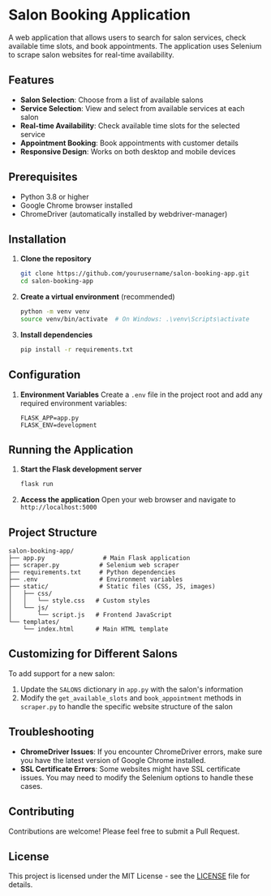 # Salon Booking Application

A web application that allows users to search for salon services, check available time slots, and book appointments. The application uses Selenium to scrape salon websites for real-time availability.

## Features

- **Salon Selection**: Choose from a list of available salons
- **Service Selection**: View and select from available services at each salon
- **Real-time Availability**: Check available time slots for the selected service
- **Appointment Booking**: Book appointments with customer details
- **Responsive Design**: Works on both desktop and mobile devices

## Prerequisites

- Python 3.8 or higher
- Google Chrome browser installed
- ChromeDriver (automatically installed by webdriver-manager)

## Installation

1. **Clone the repository**
   ```bash
   git clone https://github.com/yourusername/salon-booking-app.git
   cd salon-booking-app
   ```

2. **Create a virtual environment** (recommended)
   ```bash
   python -m venv venv
   source venv/bin/activate  # On Windows: .\venv\Scripts\activate
   ```

3. **Install dependencies**
   ```bash
   pip install -r requirements.txt
   ```

## Configuration

1. **Environment Variables**
   Create a `.env` file in the project root and add any required environment variables:
   ```
   FLASK_APP=app.py
   FLASK_ENV=development
   ```

## Running the Application

1. **Start the Flask development server**
   ```bash
   flask run
   ```

2. **Access the application**
   Open your web browser and navigate to `http://localhost:5000`

## Project Structure

```
salon-booking-app/
├── app.py                # Main Flask application
├── scraper.py           # Selenium web scraper
├── requirements.txt     # Python dependencies
├── .env                 # Environment variables
├── static/              # Static files (CSS, JS, images)
│   ├── css/
│   │   └── style.css   # Custom styles
│   └── js/
│       └── script.js   # Frontend JavaScript
└── templates/
    └── index.html      # Main HTML template
```

## Customizing for Different Salons

To add support for a new salon:

1. Update the `SALONS` dictionary in `app.py` with the salon's information
2. Modify the `get_available_slots` and `book_appointment` methods in `scraper.py` to handle the specific website structure of the salon

## Troubleshooting

- **ChromeDriver Issues**: If you encounter ChromeDriver errors, make sure you have the latest version of Google Chrome installed.
- **SSL Certificate Errors**: Some websites might have SSL certificate issues. You may need to modify the Selenium options to handle these cases.

## Contributing

Contributions are welcome! Please feel free to submit a Pull Request.

## License

This project is licensed under the MIT License - see the [LICENSE](LICENSE) file for details.
